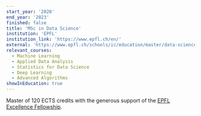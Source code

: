 ```yaml
---
start_year: '2020'
end_year: '2023'
finished: false
title: 'MSc in Data Science'
institution: 'EPFL'
institution_link: 'https://www.epfl.ch/en/'
external: 'https://www.epfl.ch/schools/ic/education/master/data-science/'
relevant_courses:
  - Machine Learning
  - Applied Data Analysis
  - Statistics for Data Science
  - Deep Learning
  - Advanced Algorithms
showInEducation: true
---
```


Master of 120 ECTS credits with the generous support of the [EPFL Excellence Fellowship](https://www.epfl.ch/education/studies/en/financing-study/grants/excellence-fellowships/).
